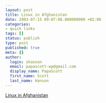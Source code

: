 ```yaml
---
layout: post
title: Linux in Afghanistan
date: 2003-07-15 09:07:08.000000000 +02:00
categories:
- quick links
tags: []
status: publish
type: post
published: true
meta: {}
author:
  login: shanson
  email: papascott-wp@gmail.com
  display_name: PapaScott
  first_name: Scott
  last_name: Hanson
---
```

<p><a title="ivil servants trained and certificated in LINUX operating system" href="http://www.undp.org.af/archive/2003/7-july03-linux-training.htm">Linux in Afghanistan</a></p>
